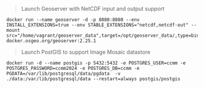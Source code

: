 

> Launch Geoserver with NetCDF input and output support

    docker run --name geoserver -d -p 8080:8080 --env INSTALL_EXTENSIONS=true --env STABLE_EXTENSIONS="netcdf,netcdf-out" --mount src="/home/vagrant/geoserver_data",target=/opt/geoserver_data/,type=bind docker.osgeo.org/geoserver:2.25.1

> Launch PostGIS to support Image Mosaic datastore

    docker run -d --name postgis -p 5432:5432 -e POSTGRES_USER=ccmm -e POSTGRES_PASSWORD=ccmm2024 -e POSTGRES_DB=ccmm -e PGDATA=/var/lib/postgresql/data/pgdata  -v ./data:/var/lib/postgresql/data --restart=always postgis/postgis



